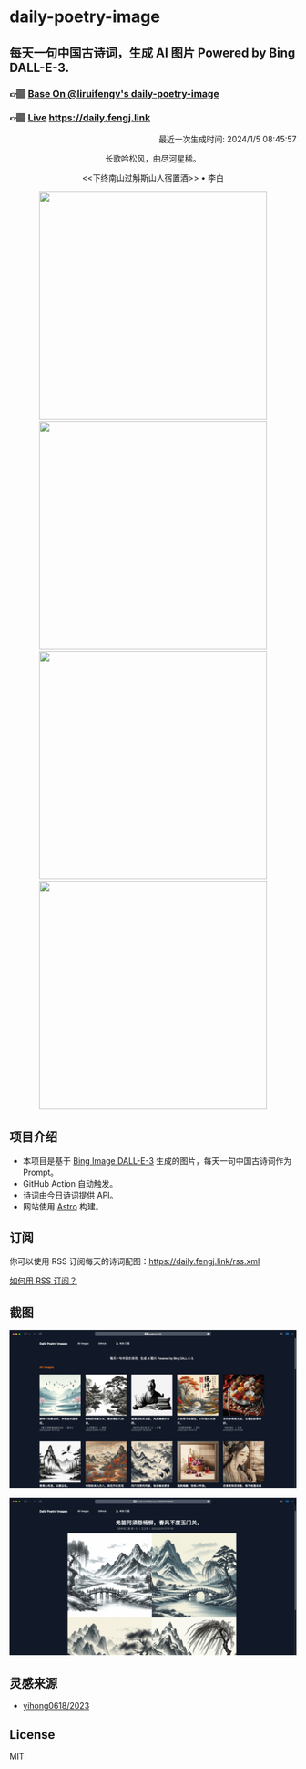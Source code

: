 
# daily-poetry-image

## 每天一句中国古诗词，生成 AI 图片 Powered by Bing DALL-E-3.

### 👉🏽 [Base On @liruifengv's daily-poetry-image](https://github.com/liruifengv/daily-poetry-image)

### 👉🏽 [Live](https://daily.fengj.link) https://daily.fengj.link

<p align="right">
  最近一次生成时间: 2024/1/5 08:45:57
</p>
<p align="center">
长歌吟松风，曲尽河星稀。
</p>
<p align="center">
<<下终南山过斛斯山人宿置酒>> • 李白
</p>
<p align="center">
<img src="https://tse2.mm.bing.net/th/id/OIG.gDepk0JyE2eUlrgMyEWV" height="400" width="400" />
<img src="https://tse1.mm.bing.net/th/id/OIG.9hQSt6.NnjHCiOguxd8C" height="400" width="400" />
<img src="https://tse2.mm.bing.net/th/id/OIG.hYTLWcJEU5Re8MaBRhsH" height="400" width="400" />
<img src="https://tse3.mm.bing.net/th/id/OIG.be5uyBflwXCwAfyaALn4" height="400" width="400" />
</p>

## 项目介绍

-   本项目是基于 [Bing Image DALL-E-3](https://www.bing.com/images/create) 生成的图片，每天一句中国古诗词作为 Prompt。
-   GitHub Action 自动触发。
-   诗词由[今日诗词](https://www.jinrishici.com/)提供 API。
-   网站使用 [Astro](https://astro.build) 构建。

## 订阅

你可以使用 RSS 订阅每天的诗词配图：https://daily.fengj.link/rss.xml

[如何用 RSS 订阅？](https://zhuanlan.zhihu.com/p/55026716)

## 截图

![图片列表](./screenshots/Snipaste_2023-12-28_21-00-26.png)

![图片详情](./screenshots/Snipaste_2023-12-28_21-00-53.png)

## 灵感来源

-   [yihong0618/2023](https://github.com/yihong0618/2023)

## License

MIT
